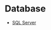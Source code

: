 # Database
* [SQL Server](https://github.com/mikolajs123/Supreme/blob/main/C%23/02.%20Database/SQL%20SERVER/README.md)
